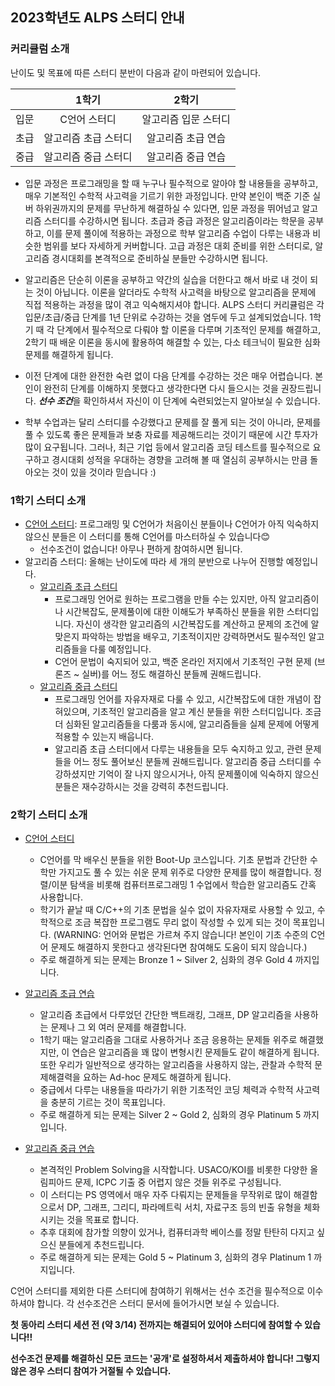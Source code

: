 ## 2023학년도 ALPS 스터디 안내



### 커리큘럼 소개

난이도 및 목표에 따른 스터디 분반이 다음과 같이 마련되어 있습니다. 

|    |     1학기     |         2학기          |
|:--:|:-----------:|:--------------------:|
| 입문 |   C언어 스터디   |     알고리즘 입문 스터디      |
| 초급 | 알고리즘 초급 스터디 |      알고리즘 초급 연습      |
| 중급 | 알고리즘 중급 스터디 |      알고리즘 중급 연습      |

* 입문 과정은 프로그래밍을 할 때 누구나 필수적으로 알아야 할 내용들을 공부하고, 매우 기본적인 수학적 사고력을 기르기 위한 과정입니다. 만약 본인이 백준 기준 실버 하위권까지의 문제를 무난하게 해결하실 수 있다면, 입문 과정을 뛰어넘고 알고리즘 스터디를 수강하시면 됩니다. 초급과 중급 과정은 알고리즘이라는 학문을 공부하고, 이를 문제 풀이에 적용하는 과정으로 학부 알고리즘 수업이 다루는 내용과 비슷한 범위를 보다 자세하게 커버합니다. 고급 과정은 대회 준비를 위한 스터디로, 알고리즘 경시대회를 본격적으로 준비하실 분들만 수강하시면 됩니다.

* 알고리즘은 단순히 이론을 공부하고 약간의 실습을 더한다고 해서 바로 내 것이 되는 것이 아닙니다. 이론을 알더라도 수학적 사고력을 바탕으로 알고리즘을 문제에 직접 적용하는 과정을 많이 겪고 익숙해지셔야 합니다. ALPS 스터디 커리큘럼은 각 입문/초급/중급 단계를 1년 단위로 수강하는 것을 염두에 두고 설계되었습니다. 1학기 때 각 단계에서 필수적으로 다뤄야 할 이론을 다루며 기초적인 문제를 해결하고, 2학기 때 배운 이론을 동시에 활용하여 해결할 수 있는, 다소 테크닉이 필요한 심화 문제를 해결하게 됩니다.
* 이전 단계에 대한 완전한 숙련 없이 다음 단계를 수강하는 것은 매우 어렵습니다. 본인이 완전히 단계를 이해하지 못했다고 생각한다면 다시 들으시는 것을 권장드립니다. ***선수 조건***을 확인하셔서 자신이 이 단계에 숙련되었는지 알아보실 수 있습니다.

* 학부 수업과는 달리 스터디를 수강했다고 문제를 잘 풀게 되는 것이 아니라, 문제를 풀 수 있도록 좋은 문제들과 보충 자료를 제공해드리는 것이기 때문에 시간 투자가 많이 요구됩니다. 그러나, 최근 기업 등에서 알고리즘 코딩 테스트를 필수적으로 요구하고 경시대회 성적을 우대하는 경향을 고려해 볼 때 열심히 공부하시는 만큼 돌아오는 것이 있을 것이라 믿습니다 :)




### 1학기 스터디 소개

- [C언어 스터디](https://github.com/ALPS-Study/Introduction/tree/master/2022-1R/0x00%20C%EC%96%B8%EC%96%B4%20%EC%8A%A4%ED%84%B0%EB%94%94): 프로그래밍 및 C언어가 처음이신 분들이나 C언어가 아직 익숙하지 않으신 분들은 이 스터디를 통해 C언어를 마스터하실 수 있습니다😊
  - 선수조건이 없습니다! 아무나 편하게 참여하시면 됩니다.
- 알고리즘 스터디: 올해는 난이도에 따라 세 개의 분반으로 나누어 진행할 예정입니다. 
  - [알고리즘 초급 스터디](https://github.com/ALPS-Study/Introduction/tree/master/2022-1R/0x01%20%EC%B4%88%EA%B8%89%20%EC%95%8C%EA%B3%A0%EB%A6%AC%EC%A6%98%20%EC%8A%A4%ED%84%B0%EB%94%94)
    - 프로그래밍 언어로 원하는 프로그램을 만들 수는 있지만, 아직 알고리즘이나 시간복잡도, 문제풀이에 대한 이해도가 부족하신 분들을 위한 스터디입니다. 자신이 생각한 알고리즘의 시간복잡도를 계산하고 문제의 조건에 알맞은지 파악하는 방법을 배우고, 기초적이지만 강력하면서도 필수적인 알고리즘들을 다룰 예정입니다.
    - C언어 문법이 숙지되어 있고, 백준 온라인 저지에서 기초적인 구현 문제 (브론즈 ~ 실버)를 어느 정도 해결하신 분들께 권해드립니다.
  - [알고리즘 중급 스터디](https://github.com/ALPS-Study/Introduction/tree/master/2022-1R/0x02%20%EC%A4%91%EA%B8%89%20%EC%95%8C%EA%B3%A0%EB%A6%AC%EC%A6%98%20%EC%8A%A4%ED%84%B0%EB%94%94)
    - 프로그래밍 언어를 자유자재로 다룰 수 있고, 시간복잡도에 대한 개념이 잡혀있으며, 기초적인 알고리즘을 알고 계신 분들을 위한 스터디입니다. 조금 더 심화된 알고리즘들을 다룸과 동시에, 알고리즘들을 실제 문제에 어떻게 적용할 수 있는지 배웁니다.
    - 알고리즘 초급 스터디에서 다루는 내용들을 모두 숙지하고 있고, 관련 문제들을 어느 정도 풀어보신 분들께 권해드립니다. 알고리즘 중급 스터디를 수강하셨지만 기억이 잘 나지 않으시거나, 아직 문제풀이에 익숙하지 않으신 분들은 재수강하시는 것을 강력히 추천드립니다.
    
### 2학기 스터디 소개

- [C언어 스터디](https://github.com/ALPS-Study/Introduction/tree/master/2022-2R/0x00%20C언어%20스터디)   
  - C언어를 막 배우신 분들을 위한 Boot-Up 코스입니다. 기초 문법과 간단한 수학만 가지고도 풀 수 있는 쉬운 문제 위주로 다양한 문제를 많이 해결합니다. 정렬/이분 탐색을 비롯해 컴퓨터프로그래밍 1 수업에서 학습한 알고리즘도 간혹 사용합니다.
  - 학기가 끝날 때 C/C++의 기초 문법을 실수 없이 자유자재로 사용할 수 있고, 수학적으로 조금 복잡한 프로그램도 무리 없이 작성할 수 있게 되는 것이 목표입니다. (WARNING: 언어와 문법은 가르쳐 주지 않습니다! 본인이 기초 수준의 C언어 문제도 해결하지 못한다고 생각된다면 참여해도 도움이 되지 않습니다.)
  - 주로 해결하게 되는 문제는 Bronze 1 ~ Silver 2, 심화의 경우 Gold 4 까지입니다.


- [알고리즘 초급 연습](https://github.com/ALPS-Study/Introduction/tree/master/2022-2R/0x01%20%EC%B4%88%EA%B8%89%20%EC%95%8C%EA%B3%A0%EB%A6%AC%EC%A6%98%20%EC%8A%A4%ED%84%B0%EB%94%94)
  - 알고리즘 초급에서 다루었던 간단한 백트래킹, 그래프, DP 알고리즘을 사용하는 문제나 그 외 여러 문제를 해결합니다.
  - 1학기 때는 알고리즘을 그대로 사용하거나 조금 응용하는 문제들 위주로 해결했지만, 이 연습은 알고리즘을 꽤 많이 변형시킨 문제들도 같이 해결하게 됩니다. 또한 우리가 일반적으로 생각하는 알고리즘을 사용하지 않는, 관찰과 수학적 문제해결력을 요하는 Ad-hoc 문제도 해결하게 됩니다.
  - 중급에서 다루는 내용들을 따라가기 위한 기초적인 코딩 체력과 수학적 사고력을 충분히 기르는 것이 목표입니다.
  - 주로 해결하게 되는 문제는 Silver 2 ~ Gold 2, 심화의 경우 Platinum 5 까지입니다.


- [알고리즘 중급 연습](https://github.com/ALPS-Study/Introduction/tree/master/2022-2R/0x02%20%EC%A4%91%EA%B8%89%20%EC%95%8C%EA%B3%A0%EB%A6%AC%EC%A6%98%20%EC%8A%A4%ED%84%B0%EB%94%94)
  - 본격적인 Problem Solving을 시작합니다. USACO/KOI를 비롯한 다양한 올림피아드 문제, ICPC 기출 중 어렵지 않은 것들 위주로 구성됩니다.
  - 이 스터디는 PS 영역에서 매우 자주 다뤄지는 문제들을 무작위로 많이 해결함으로서 DP, 그래프, 그리디, 파라메트릭 서치, 자료구조 등의 빈출 유형을 체화시키는 것을 목표로 합니다.
  - 추후 대회에 참가할 의향이 있거나, 컴퓨터과학 베이스를 정말 탄탄히 다지고 싶으신 분들에게 추천드립니다. 
  - 주로 해결하게 되는 문제는 Gold 5 ~ Platinum 3, 심화의 경우 Platinum 1 까지입니다.


C언어 스터디를 제외한 다른 스터디에 참여하기 위해서는 선수 조건을 필수적으로 이수하셔야 합니다. 각 선수조건은 스터디 문서에 들어가시면 보실 수 있습니다. 

**첫 동아리 스터디 세션 전 (약 3/14) 전까지는 해결되어 있어야 스터디에 참여할 수 있습니다!!**

**선수조건 문제를 해결하신 모든 코드는 '공개'로 설정하셔서 제출하셔야 합니다! 그렇지 않은 경우 스터디 참여가 거절될 수 있습니다.**
